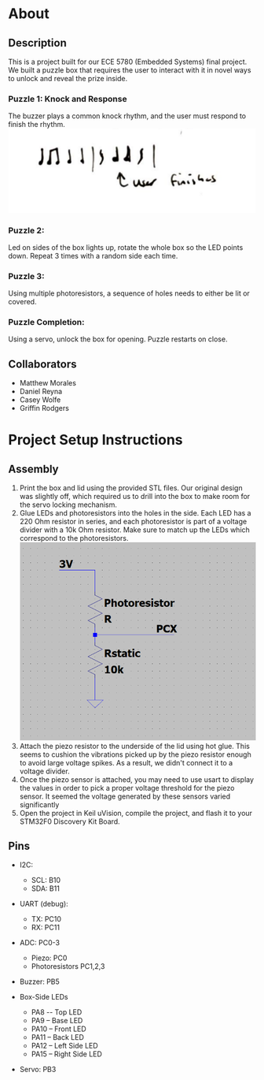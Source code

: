 # About

## Description
This is a project built for our ECE 5780 (Embedded Systems) final project. We built a puzzle box that requires the user to interact with it in novel ways to unlock and reveal the prize inside. 

### Puzzle 1: Knock and Response 

The buzzer plays a common knock rhythm, and the user must respond to finish the rhythm. 
![Image of the common door knock rhythm that everyone knows](https://github.com/mtthwm/PuzzleBox/blob/main/Images/Knock%20Rhythm.png?raw=true)

### Puzzle 2:  

Led on sides of the box lights up, rotate the whole box so the LED points down. Repeat 3 times with a random side each time. 

### Puzzle 3: 

Using multiple photoresistors, a sequence of holes needs to either be lit or covered.  

### Puzzle Completion: 

Using a servo, unlock the box for opening. Puzzle restarts on close. 

## Collaborators
- Matthew Morales
- Daniel Reyna
- Casey Wolfe
- Griffin Rodgers

# Project Setup Instructions

## Assembly
1. Print the box and lid using the provided STL files. Our original design was slightly off, which required us to drill into the box to make room for the servo locking mechanism.
2. Glue LEDs and photoresistors into the holes in the side. Each LED has a 220 Ohm resistor in series, and each photoresistor is part of a voltage divider with a 10k Ohm resistor. Make sure to match up the LEDs which correspond to the photoresistors.
![Photoresistor voltage divider example](https://github.com/mtthwm/PuzzleBox/blob/main/Images/Photoresistor%20Setup.png?raw=true)
3. Attach the piezo resistor to the underside of the lid using hot glue. This seems to cushion the vibrations picked up by the piezo resistor enough to avoid large voltage spikes. As a result, we didn't connect it to a voltage divider.
4. Once the piezo sensor is attached, you may need to use usart to display the values in order to pick a proper voltage threshold for the piezo sensor. It seemed the voltage generated by these sensors varied significantly
5. Open the project in Keil uVision, compile the project, and flash it to your STM32F0 Discovery Kit Board.

## Pins
- I2C:  
  - SCL: B10 
  - SDA: B11 

- UART (debug):  
  - TX: PC10 
  - RX: PC11 

- ADC: PC0-3
  - Piezo: PC0 
  - Photoresistors PC1,2,3

- Buzzer: PB5 

- Box-Side LEDs 
   - PA8 -- Top LED 
   - PA9 – Base LED 
   - PA10 – Front LED 
   - PA11 – Back LED 
   - PA12 – Left Side LED
   - PA15 – Right Side LED	 

- Servo: PB3 
